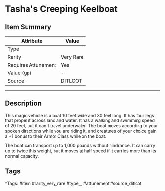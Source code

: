 # Tasha's Creeping Keelboat

## Item Summary

| Attribute            | Value                        |
|----------------------|------------------------------|
| Type                 |   |
| Rarity               | Very Rare             |
| Requires Attunement  | Yes                |
| Value (gp)           | -    |
| Source               | DITLCOT |

---

## Description

This magic vehicle is a boat 10 feet wide and 30 feet long. It has four legs that propel it across land and water. It has a walking and swimming speed of 20 feet, but it can't travel underwater. The boat moves according to your spoken directions while you are riding it, and creatures of your choice gain a +1 bonus to their Armor Class while on the boat.

The boat can transport up to 1,000 pounds without hindrance. It can carry up to twice this weight, but it moves at half speed if it carries more than its normal capacity.

## Tags

^Tags: #item #rarity_very_rare #type__ #attunement #source_ditlcot